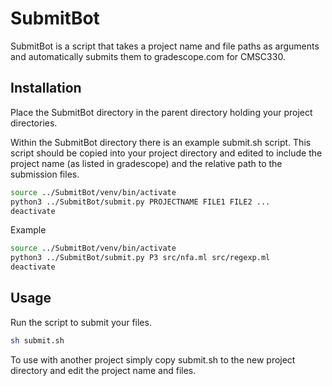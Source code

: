 # SubmitBot

SubmitBot is a script that takes a project name and file paths as arguments and automatically submits them to gradescope.com for CMSC330.

## Installation

Place the SubmitBot directory in the parent directory holding your project directories.

Within the SubmitBot directory there is an example submit.sh script. This script should be copied into your project directory and edited to include the project name (as listed in gradescope) and the relative path to the submission files.

```bash
source ../SubmitBot/venv/bin/activate
python3 ../SubmitBot/submit.py PROJECTNAME FILE1 FILE2 ...
deactivate
```

Example

```bash
source ../SubmitBot/venv/bin/activate
python3 ../SubmitBot/submit.py P3 src/nfa.ml src/regexp.ml
deactivate
```

## Usage

Run the script to submit your files.

```bash
sh submit.sh
```

To use with another project simply copy submit.sh to the new project directory and edit the project name and files.
